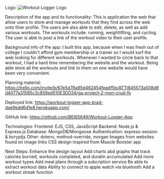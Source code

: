 Logo:
![Workout Logger Logo](https://www.pngkey.com/png/full/256-2561718_want-to-learn-how-to-2x-your-muscle.png "Workout Logger Logo")


Description of the app and its functionality: 
This is application the web that allow users to store and manage workouts that they find across the web onto thier profile. The users are also able to edit, delete, as well as add various workouts. The workouts include: running, weightlifting, and cycling. The user is able to post a link of the workout video to their user profile.

Background info of the app:
I built this app, because when I was fresh out of college I couldn't afford gym membership or a trainer so I would surf the web looking for different workouts. Whenever I wanted to circle back to that workout, I had a hard time remembering the website and the workout. Being able store all the workouts and link to them on one website would have been very convenient. 

Planning material:
https://trello.com/invite/b/67e5d78a95d462454feadf5b/ATTI845573a508d8d4077a31585c3c859ed510E3DD24/ga-project-2-men-crud-fs

Deployed link: https://workout-logger-app-brad-dae9edd6d1e8.herokuapp.com/


GitHub link: https://github.com/BEI65649/Workout-Logger-App



Technologies: 
Frontend: EJS, CSS, JavaScript
Backend: Node.js & Express.js
Database: MongoDB/Mongoose
Authentication: express-session & bcryptjs
Other: dotenv, method-override, morgan
Images from websites found on image links
CSS design inspired from Muscle Booster app

Next Steps: 
Enhance the design layout
Add charts abd graphs that track calories burned, workouts completed, and duratin accumulated 
Add more workout types
Add meal plans through a subcription service
Be able to extract workout data
Ability to connect to apple watch via bluetooth
Add a workout streak function 